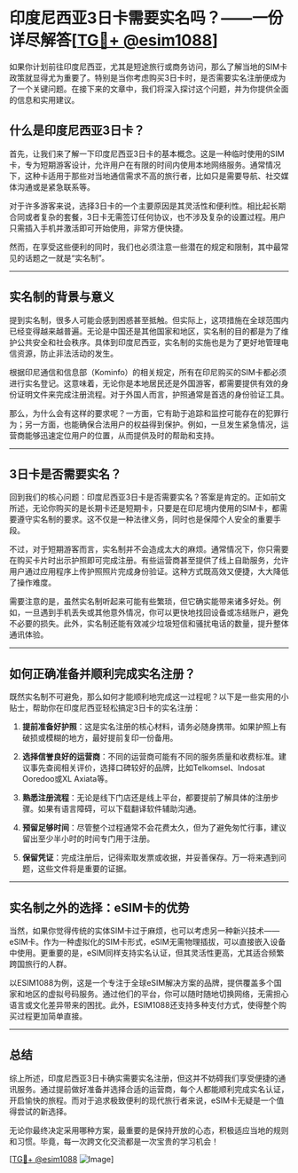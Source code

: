 # 印度尼西亚3日卡需要实名吗？——一份详尽解答[[TG💪+ @esim1088](https://t.me/s/esim1088)]

如果你计划前往印度尼西亚，尤其是短途旅行或商务访问，那么了解当地的SIM卡政策就显得尤为重要了。特别是当你考虑购买3日卡时，是否需要实名注册便成为了一个关键问题。在接下来的文章中，我们将深入探讨这个问题，并为你提供全面的信息和实用建议。

## 什么是印度尼西亚3日卡？

首先，让我们来了解一下印度尼西亚3日卡的基本概念。这是一种临时使用的SIM卡，专为短期游客设计，允许用户在有限的时间内使用本地网络服务。通常情况下，这种卡适用于那些对当地通信需求不高的旅行者，比如只是需要导航、社交媒体沟通或是紧急联系等。

对于许多游客来说，选择3日卡的一个主要原因是其灵活性和便利性。相比起长期合同或者复杂的套餐，3日卡无需签订任何协议，也不涉及复杂的设置过程。用户只需插入手机并激活即可开始使用，非常方便快捷。

然而，在享受这些便利的同时，我们也必须注意一些潜在的规定和限制，其中最常见的话题之一就是“实名制”。

---

## 实名制的背景与意义

提到实名制，很多人可能会感到困惑甚至抵触。但实际上，这项措施在全球范围内已经变得越来越普遍。无论是中国还是其他国家和地区，实名制的目的都是为了维护公共安全和社会秩序。具体到印度尼西亚，实名制的实施也是为了更好地管理电信资源，防止非法活动的发生。

根据印尼通信和信息部（Kominfo）的相关规定，所有在印尼购买的SIM卡都必须进行实名登记。这意味着，无论你是本地居民还是外国游客，都需要提供有效的身份证明文件来完成注册流程。对于外国人而言，护照通常是首选的身份验证工具。

那么，为什么会有这样的要求呢？一方面，它有助于追踪和监控可能存在的犯罪行为；另一方面，也能确保合法用户的权益得到保护。例如，一旦发生紧急情况，运营商能够迅速定位用户的位置，从而提供及时的帮助和支持。

---

## 3日卡是否需要实名？

回到我们的核心问题：印度尼西亚3日卡是否需要实名？答案是肯定的。正如前文所述，无论你购买的是长期卡还是短期卡，只要是在印尼境内使用的SIM卡，都需要遵守实名制的要求。这不仅是一种法律义务，同时也是保障个人安全的重要手段。

不过，对于短期游客而言，实名制并不会造成太大的麻烦。通常情况下，你只需要在购买卡片时出示护照即可完成注册。有些运营商甚至提供了线上自助服务，允许用户通过应用程序上传护照照片完成身份验证。这种方式既高效又便捷，大大降低了操作难度。

需要注意的是，虽然实名制听起来可能有些繁琐，但它确实能带来诸多好处。例如，一旦遇到手机丢失或其他意外情况，你可以更快地找回设备或冻结账户，避免不必要的损失。此外，实名制还能有效减少垃圾短信和骚扰电话的数量，提升整体通讯体验。

---

## 如何正确准备并顺利完成实名注册？

既然实名制不可避免，那么如何才能顺利地完成这一过程呢？以下是一些实用的小贴士，帮助你在印度尼西亚轻松搞定3日卡的实名注册：

1. **提前准备好护照**：这是实名注册的核心材料，请务必随身携带。如果护照上有破损或模糊的地方，最好提前复印一份备用。
   
2. **选择信誉良好的运营商**：不同的运营商可能有不同的服务质量和收费标准。建议事先查阅相关评价，选择口碑较好的品牌，比如Telkomsel、Indosat Ooredoo或XL Axiata等。

3. **熟悉注册流程**：无论是线下门店还是线上平台，都要提前了解具体的注册步骤。如果有语言障碍，可以下载翻译软件辅助沟通。

4. **预留足够时间**：尽管整个过程通常不会花费太久，但为了避免匆忙行事，建议留出至少半小时的时间专门用于注册。

5. **保留凭证**：完成注册后，记得索取发票或收据，并妥善保存。万一将来遇到问题，这些文件将是重要的证据。

---

## 实名制之外的选择：eSIM卡的优势

当然，如果你觉得传统的实体SIM卡过于麻烦，也可以考虑另一种新兴技术——eSIM卡。作为一种虚拟化的SIM卡形式，eSIM无需物理插拔，可以直接嵌入设备中使用。更重要的是，eSIM同样支持实名认证，但其灵活性更高，尤其适合频繁跨国旅行的人群。

以ESIM1088为例，这是一个专注于全球eSIM解决方案的品牌，提供覆盖多个国家和地区的虚拟号码服务。通过他们的平台，你可以随时随地切换网络，无需担心语言或文化差异带来的困扰。此外，ESIM1088还支持多种支付方式，使得整个购买过程更加简单直接。

---

## 总结

综上所述，印度尼西亚3日卡确实需要实名注册，但这并不妨碍我们享受便捷的通讯服务。通过提前做好准备并选择合适的运营商，每个人都能顺利完成实名认证，开启愉快的旅程。而对于追求极致便利的现代旅行者来说，eSIM卡无疑是一个值得尝试的新选择。

无论你最终决定采用哪种方案，最重要的是保持开放的心态，积极适应当地的规则和习惯。毕竟，每一次跨文化交流都是一次宝贵的学习机会！

[[TG💪+ @esim1088](https://t.me/s/esim1088) ![Image](https://i.postimg.cc/4NQfJmqS/Snipaste-2025-05-13-00-14-12.png)]